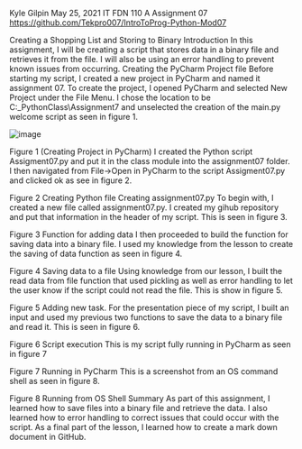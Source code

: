 Kyle Gilpin
May 25, 2021
IT FDN 110 A
Assignment 07
https://github.com/Tekpro007/IntroToProg-Python-Mod07 

Creating a Shopping List and Storing to Binary
Introduction
In this assignment, I will be creating a script that stores data in a binary file and retrieves it from the file.  I will also be using an error handling to prevent known issues from occurring. 
Creating the PyCharm Project file
Before starting my script, I created a new project in PyCharm and named it assignment 07.  To create the project, I opened PyCharm and selected New Project under the File Menu.  I chose the location to be C:\_PythonClass\Assignment7 and unselected the creation of the main.py welcome script as seen in figure 1. 

![image](https://user-images.githubusercontent.com/83742262/119585954-a6fd1700-bd80-11eb-8c77-3f843e229759.png)

Figure 1 (Creating Project in PyCharm)
I created the Python script Assigment07.py and put it in the class module into the assignment07 folder.   I then navigated from File->Open in PyCharm to the script Assigment07.py and clicked ok as see in figure 2. 
  
Figure 2 Creating Python file
Creating assignment07.py
To begin with, I created a new file called assignment07.py.  I created my gihub repository and put that information in the header of my script.  This is seen in figure 3.
 
Figure 3 Function for adding data
I then proceeded to build the function for saving data into a binary file.  I used my knowledge from the lesson to create the saving of data function as seen in figure 4. 
   
Figure 4 Saving data to a file 
Using knowledge from our lesson, I built the read data from file function that used pickling as well as error handling to let the user know if the script could not read the file.  This is show in figure 5. 
  
Figure 5 Adding new task. 
For the presentation piece of my script, I built an input and used my previous two functions to save the data to a binary file and read it. This is seen in figure 6. 
 
Figure 6 Script execution 
This is my script fully running in PyCharm as seen in figure 7
  
Figure 7 Running in PyCharm
This is a screenshot from an OS command shell as seen in figure 8. 
  
Figure 8  Running from OS Shell
Summary
As part of this assignment, I learned how to save files into a binary file and retrieve the data.  I also learned how to error handling to correct issues that could occur with the script.  As a final part of the lesson, I learned how to create a mark down document in GitHub. 
